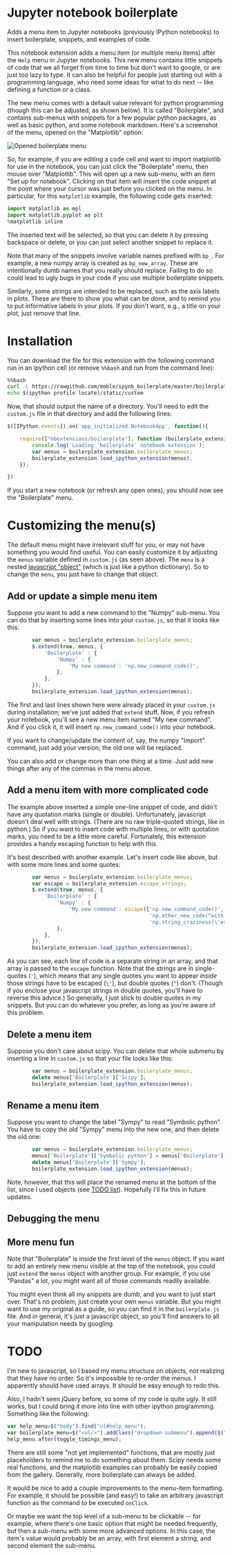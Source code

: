 # Jupyter notebook boilerplate

Adds a menu item to Jupyter notebooks (previously IPython notebooks) to insert
boilerplate, snippets, and examples of code.

This notebook extension adds a menu item (or multiple menu items) after the
`Help` menu in Jupyter notebooks.  This new menu contains little snippets of
code that we all forget from time to time but don't want to google, or are just
too lazy to type.  It can also be helpful for people just starting out with a
programming language, who need some ideas for what to do next -- like defining
a function or a class.

The new menu comes with a default value relevant for python programming (though
this can be adjusted, as shown below).  It is called "Boilerplate", and
contains sub-menus with snippets for a few popular python packages, as well as
basic python, and some notebook markdown.  Here's a screenshot of the menu,
opened on the "Matplotlib" option:

![Opened boilerplate menu](boilerplate_screenshot.png)

So, for example, if you are editing a code cell and want to import matplotlib
for use in the notebook, you can just click the "Boilerplate" menu, then mouse
over "Matplotlib".  This will open up a new sub-menu, with an item "Set up for
notebook".  Clicking on that item will insert the code snippet at the point
where your cursor was just before you clicked on the menu.  In particular, for
this `matplotlib` example, the following code gets inserted:

```python
import matplotlib as mpl
import matplotlib.pyplot as plt
%matplotlib inline
```

The inserted text will be selected, so that you can delete it by pressing
backspace or delete, or you can just select another snippet to replace it.

Note that many of the snippets involve variable names prefixed with `bp_`.  For
example, a new numpy array is created as `bp_new_array`.  These are
intentionally dumb names that you really should replace.  Failing to do so
could lead to ugly bugs in your code if you use multiple boilerplate snippets.

Similarly, some strings are intended to be replaced, such as the axis labels in
plots.  These are there to show you what can be done, and to remind you to put
informative labels in your plots.  If you don't want, e.g., a title on your
plot, just remove that line.


# Installation

You can download the file for this extension with the following command run in
an ipython cell (or remove `%%bash` and run from the command line):

```bash
%%bash
curl -L https://rawgithub.com/moble/ipynb_boilerplate/master/boilerplate.js > $(ipython locate)/nbextensions/boilerplate.js
echo $(ipython profile locate)/static/custom
```

Now, that should output the name of a directory.  You'll need to edit the
`custom.js` file in that directory and add the following lines:

```javascript
$([IPython.events]).on('app_initialized.NotebookApp', function(){

    require(["nbextensions/boilerplate"], function (boilerplate_extension) {
        console.log('Loading `boilerplate` notebook extension');
        var menus = boilerplate_extension.boilerplate_menus;
        boilerplate_extension.load_ipython_extension(menus);
    });

})
```

If you start a new notebook (or refresh any open ones), you should now see the
"Boilerplate" menu.


# Customizing the menu(s)

The default menu might have irrelevant stuff for you, or may not have something
you would find useful.  You can easily customize it by adjusting the `menus`
variable defined in `custom.js` (as seen above).  The `menu` is a nested
[javascript "object"](http://api.jquery.com/Types/#Object) (which is just like
a python dictionary).  So to change the `menu`, you just have to change that
object.

## Add or update a simple menu item

Suppose you want to add a new command to the "Numpy" sub-menu.  You can do that
by inserting some lines into your `custom.js`, so that it looks like this:

```javascript
        var menus = boilerplate_extension.boilerplate_menus;
        $.extend(true, menus, {
            'Boilerplate' : {
                'Numpy' : {
                    'My new command': 'np.new_command_code()',
                },
            },
        });
        boilerplate_extension.load_ipython_extension(menus);
```

The first and last lines shown here were already placed in your `custom.js`
during installation; we've just added that `extend` stuff.  Now, if you refresh
your notebook, you'll see a new menu item named "My new command".  And if you
click it, it will insert `np.new_command_code()` into your notebook.

If you want to change/update the content of, say, the numpy "Import" command,
just add your version; the old one will be replaced.

You can also add or change more than one thing at a time.  Just add new things
after any of the commas in the menu above.


## Add a menu item with more complicated code

The example above inserted a simple one-line snippet of code, and didn't have
any quotation marks (single or double).  Unfortunately, javascript doesn't deal
well with strings.  (There are no raw triple-quoted strings, like in python.)
So if you want to insert code with multiple lines, or with quotation marks, you
need to be a little more careful.  Fortunately, this extension provides a handy
escaping function to help with this.

It's best described with another example.  Let's insert code like above, but
with some more lines and some quotes:

```javascript
        var menus = boilerplate_extension.boilerplate_menus;
        var escape = boilerplate_extension.escape_strings;
        $.extend(true, menus, {
            'Boilerplate' : {
                'Numpy' : {
                    'My new command': escape(['np.new_command_code()',
                                              'np.other_new_code("with strings!")',
                                              'np.string_craziness(\'escape single quotes once\')',]),
                },
            },
        });
        boilerplate_extension.load_ipython_extension(menus);
```

As you can see, each line of code is a separate string in an array, and that
array is passed to the `escape` function.  Note that the strings are in
single-quotes (`'`), which means that any single quotes you want to appear
*inside* those strings have to be escaped (`\'`), but double quotes (`"`)
don't.  (Though if you enclose your javascript strings in double quotes, you'll
have to reverse this advice.)  So generally, I just stick to double quotes in
my snippets.  But you can do whatever you prefer, as long as you're aware of
this problem.


## Delete a menu item

Suppose you don't care about scipy.  You can delete that whole submenu by
inserting a line in `custom.js` so that your file looks like this:

```javascript
        var menus = boilerplate_extension.boilerplate_menus;
        delete menus['Boilerplate']['Scipy'];
        boilerplate_extension.load_ipython_extension(menus);
```


## Rename a menu item

Suppose you want to change the label "Sympy" to read "Symbolic python".  You
have to copy the old "Sympy" menu into the new one, and then delete the old one:

```javascript
        var menus = boilerplate_extension.boilerplate_menus;
        menus['Boilerplate']['Symbolic python'] = menus['Boilerplate']['Sympy'];
        delete menus['Boilerplate']['Sympy'];
        boilerplate_extension.load_ipython_extension(menus);
```

Note, however, that this will place the renamed menu at the bottom of the list,
since I used objects (see [TODO list](#TODO)).  Hopefully I'll fix this in
future updates.

## Debugging the menu

## More menu fun

Note that "Boilerplate" is inside the first level of the `menus` object.  If
you want to add an entirely new menu visible at the top of the notebook, you
could just `extend` the `menus` object with another group.  For example, if you
use "Pandas" a lot, you might want all of those commands readily available.

You might even think all my snippets are dumb, and you want to just start over.
That's no problem; just create your own `menus` variable.  But you might want
to use my original as a guide, so you can find it in the `boilerplate.js` file.
And in general, it's just a javascript object, so you'll find answers to all
your manipulation needs by googling.


# TODO

I'm new to javascript, so I based my menu structure on objects, not realizing
that they have no order.  So it's impossible to re-order the menus.  I
apparently should have used arrays.  It should be easy enough to redo this.

Also, I hadn't seen jQuery before, so some of my code is quite ugly.  It still
works, but I could bring it more into line with other ipython programming.
Something like the following:

```javascript
var help_menu=$("body").find("ul#help_menu");
var boilerplate_menu=$("<ul/>").addClass("dropdown-submenu").append($("<a/>").text(sub_menu_item));
help_menu.after(toggle_timings_menu);
```


There are still some "not yet implemented" functions, that are mostly just
placeholders to remind me to do something about them.  Scipy needs some real
functions, and the matplotlib examples can probably be easily copied from the
gallery.  Generally, more boilerplate can always be added.

It would be nice to add a couple improvements to the menu-item formatting.  For
example, it should be possible (and easy!) to take an arbitrary javascript
function as the command to be executed `onClick`.

Or maybe we want the top level of a sub-menu to be clickable -- for example,
where there's one basic option that might be needed frequently, but then a
sub-menu with some more advanced options.  In this case, the item's value would
probably be an array, with first element a string, and second element the
sub-menu.

